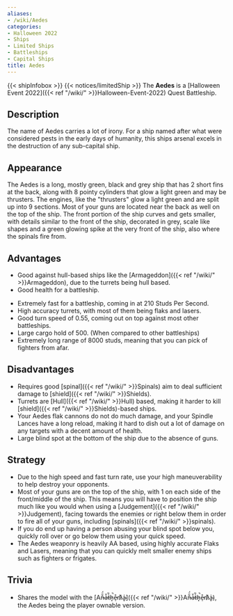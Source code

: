 ```yaml
---
aliases:
- /wiki/Aedes
categories:
- Halloween 2022
- Ships
- Limited Ships
- Battleships
- Capital Ships
title: Aedes
---
```


{{< shipInfobox >}} {{< notices/limitedShip >}} The **Aedes** is a [Halloween Event 2022]({{< ref "/wiki/" >}}Halloween-Event-2022) Quest Battleship.

## Description

The name of Aedes carries a lot of irony. For a ship named after what were considered pests in the early days of humanity, this ships arsenal excels in the destruction of any sub-capital ship.

## Appearance

The Aedes is a long, mostly green, black and grey ship that has 2 short fins at the back, along with 8 pointy cylinders that glow a light green and may be thrusters. The engines, like the "thrusters" glow a light green and are split up into 9 sections. Most of your guns are located near the back as well on the top of the ship. The front portion of the ship curves and gets smaller, with details similar to the front of the ship, decorated in grey, scale like shapes and a green glowing spike at the very front of the ship, also where the spinals fire from.

## Advantages

- Good against hull-based ships like the [Armageddon]({{< ref "/wiki/" >}}Armageddon), due to the turrets being hull based.
- Good health for a battleship.

<!-- -->

- Extremely fast for a battleship, coming in at 210 Studs Per Second.
- High accuracy turrets, with most of them being flaks and lasers.
- Good turn speed of 0.55, coming out on top against most other battleships.
- Large cargo hold of 500. (When compared to other battleships)
- Extremely long range of 8000 studs, meaning that you can pick of fighters from afar.

## Disadvantages

- Requires good [spinal]({{< ref "/wiki/" >}}Spinals) aim to deal sufficient damage to [shield]({{< ref "/wiki/" >}}Shields).
- Turrets are [Hull]({{< ref "/wiki/" >}}Hull) based, making it harder to kill [shield]({{< ref "/wiki/" >}}Shields)-based ships.
- Your Aedes flak cannons do not do much damage, and your Spindle Lances have a long reload, making it hard to dish out a lot of damage on any targets with a decent amount of health.
- Large blind spot at the bottom of the ship due to the absence of guns.

## Strategy

- Due to the high speed and fast turn rate, use your high maneuverability to help destroy your opponents.
- Most of your guns are on the top of the ship, with 1 on each side of the front/middle of the ship. This means you will have to position the ship much like you would when using a [Judgement]({{< ref "/wiki/" >}}Judgement), facing towards the enemies or right below them in order to fire all of your guns, including [spinals]({{< ref "/wiki/" >}}spinals).
- If you do end up having a person abusing your blind spot below you, quickly roll over or go below them using your quick speed.
- The Aedes weaponry is heavily AA based, using highly accurate Flaks and Lasers, meaning that you can quickly melt smaller enemy ships such as fighters or frigates.

## Trivia

- Shares the model with the [An̶͋̈́a̶̍̆t̵̀̏h̷͓̚e̵̩͒m̷͗͊a̴̬͗]({{< ref "/wiki/" >}}An̶͋̈́a̶̍̆t̵̀̏h̷͓̚e̵̩͒m̷͗͊a̴̬͗), the Aedes being the player ownable version.